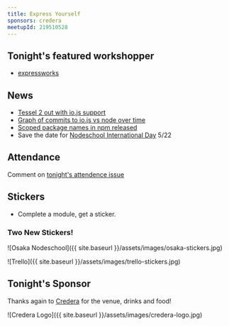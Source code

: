 ```yaml
---
title: Express Yourself
sponsors: credera
meetupId: 219510528
---
```


## Tonight's featured workshopper

- [expressworks](https://github.com/azat-co/expressworks)

## News

- [Tessel 2 out with io.js support](https://tessel.io/blog/112888410737/moving-faster-with-io-js)
- [Graph of commits to io.js vs node over time](https://twitter.com/joemccann/status/582541162390622210)
- [Scoped package names in npm released](http://blog.npmjs.org/post/116936804365/solving-npms-hard-problem-naming-packages)
- Save the date for [Nodeschool International Day](http://nodeschool.io/globe/) 5/22

## Attendance

Comment on [tonight's attendence issue](https://github.com/nodeschool/dallas/issues/47)

## Stickers

- Complete a module, get a sticker.

### Two New Stickers!

![Osaka Nodeschool]({{ site.baseurl }}/assets/images/osaka-stickers.jpg)

![Trello]({{ site.baseurl }}/assets/images/trello-stickers.jpg)

## Tonight's Sponsor

Thanks again to [Credera](http://www.credera.com) for the venue, drinks and food!

![Credera Logo]({{ site.baseurl }}/assets/images/credera-logo.jpg)
